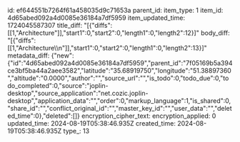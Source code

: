 id: ef644551b7264f61a458035d9c71653a
parent_id: 
item_type: 1
item_id: 4d65abed092a4d0085e36184a7df5959
item_updated_time: 1724045587307
title_diff: "[{\"diffs\":[[1,\"Architecture\"]],\"start1\":0,\"start2\":0,\"length1\":0,\"length2\":12}]"
body_diff: "[{\"diffs\":[[1,\"Architecture\\\n\"]],\"start1\":0,\"start2\":0,\"length1\":0,\"length2\":13}]"
metadata_diff: {"new":{"id":"4d65abed092a4d0085e36184a7df5959","parent_id":"7f05169b5a394ce3bf5ba44a2aee3582","latitude":"35.68919750","longitude":"51.38897360","altitude":"0.0000","author":"","source_url":"","is_todo":0,"todo_due":0,"todo_completed":0,"source":"joplin-desktop","source_application":"net.cozic.joplin-desktop","application_data":"","order":0,"markup_language":1,"is_shared":0,"share_id":"","conflict_original_id":"","master_key_id":"","user_data":"","deleted_time":0},"deleted":[]}
encryption_cipher_text: 
encryption_applied: 0
updated_time: 2024-08-19T05:38:46.935Z
created_time: 2024-08-19T05:38:46.935Z
type_: 13